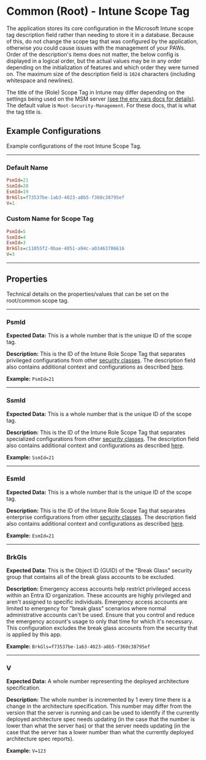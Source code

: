 # Common (Root) - Intune Scope Tag

The application stores its core configuration in the Microsoft Intune scope tag description field rather than needing to store it in a database.
Because of this, do not change the scope tag that was configured by the application, otherwise you could cause issues with the management of your PAWs.
Order of the description's items does not matter, the below config is displayed in a logical order, but the actual values may be in any order depending on the initialization of features and which order they were turned on.
The maximum size of the description field is `1024` characters (including whitespace and newlines).

The title of the (Role) Scope Tag in Intune may differ depending on the settings being used on the MSM server [(see the env vars docs for details)](../../Settings/Environmental-Variables-Reference.md#msm_scope_tag). The default value is `Moot-Security-Management`. For these docs, that is what the tag title is.

## Example Configurations

Example configurations of the root Intune Scope Tag.

---

### Default Name

``` INI title="Moot-Security-Management"
PsmId=21
SsmId=20
EsmId=19
BrkGls=f73537be-1ab3-4023-a8b5-f360c38795ef
V=1
```

### Custom Name for Scope Tag

``` INI title="eLabs-Security-Automation"
PsmId=5
SsmId=4
EsmId=3
BrkGls=c11055f2-0bae-4051-a94c-a03463786616
V=3
```

---

## Properties

Technical details on the properties/values that can be set on the root/common scope tag.

---

### PsmId

**Expected Data:**
This is a whole number that is the unique ID of the scope tag.

**Description:**
This is the ID of the Intune Role Scope Tag that separates privileged configurations from other [security classes](../../Architecture/Securing-Privileged-Access.md). The description field also contains additional context and configurations as described [here](2-PSM-IntuneScopeTag.md).

**Example:**
`PsmId=21`

---

### SsmId

**Expected Data:**
This is a whole number that is the unique ID of the scope tag.

**Description:**
This is the ID of the Intune Role Scope Tag that separates specialized configurations from other [security classes](../../Architecture/Securing-Privileged-Access.md). The description field also contains additional context and configurations as described [here](3-SSM-IntuneScopeTag.md).

**Example:**
`SsmId=21`

---

### EsmId

**Expected Data:**
This is a whole number that is the unique ID of the scope tag.

**Description:**
This is the ID of the Intune Role Scope Tag that separates enterprise configurations from other [security classes](../../Architecture/Securing-Privileged-Access.md). The description field also contains additional context and configurations as described [here](4-ESM-IntuneScopeTag.md).

**Example:**
`EsmId=21`

---

### BrkGls

**Expected Data:**
This is the Object ID (GUID) of the "Break Glass" security group that contains all of the break glass accounts to be excluded.

**Description:**
Emergency access accounts help restrict privileged access within an Entra ID organization. These accounts are highly privileged and aren't assigned to specific individuals. Emergency access accounts are limited to emergency for "break glass" scenarios where normal administrative accounts can't be used. Ensure that you control and reduce the emergency account's usage to only that time for which it's necessary.
This configuration excludes the break glass accounts from the security that is applied by this app.

**Example:**
`BrkGls=f73537be-1ab3-4023-a8b5-f360c38795ef`

---

### V

**Expected Data:**
A whole number representing the deployed architecture specification.

**Description:**
The whole number is incremented by 1 every time there is a change in the architecture specification. This number may differ from the version that the server is running and can be used to identify if the currently deployed architecture spec needs updating (in the case that the number is lower than what the server has) or that the server needs updating (in the case that the server has a lower number than what the currently deployed architecture spec reports).

**Example:**
`V=123`
